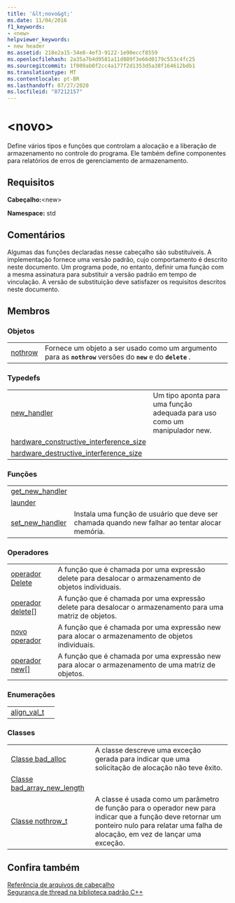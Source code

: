 ```yaml
---
title: '&lt;novo&gt;'
ms.date: 11/04/2016
f1_keywords:
- <new>
helpviewer_keywords:
- new header
ms.assetid: 218e2a15-34e8-4ef3-9122-1e90eccf8559
ms.openlocfilehash: 2a35a7b4d9581a11d889f3e66d0179c553c4fc25
ms.sourcegitcommit: 1f009ab0f2cc4a177f2d1353d5a38f164612bdb1
ms.translationtype: MT
ms.contentlocale: pt-BR
ms.lasthandoff: 07/27/2020
ms.locfileid: "87212157"
---
```

# <a name="ltnewgt"></a>&lt;novo&gt;

Define vários tipos e funções que controlam a alocação e a liberação de armazenamento no controle do programa. Ele também define componentes para relatórios de erros de gerenciamento de armazenamento.

## <a name="requirements"></a>Requisitos

**Cabeçalho:**\<new>

**Namespace:** std

## <a name="remarks"></a>Comentários

Algumas das funções declaradas nesse cabeçalho são substituíveis. A implementação fornece uma versão padrão, cujo comportamento é descrito neste documento. Um programa pode, no entanto, definir uma função com a mesma assinatura para substituir a versão padrão em tempo de vinculação. A versão de substituição deve satisfazer os requisitos descritos neste documento.

## <a name="members"></a>Membros

### <a name="objects"></a>Objetos

|||
|-|-|
|[nothrow](../standard-library/new-functions.md#nothrow)|Fornece um objeto a ser usado como um argumento para as **`nothrow`** versões do **`new`** e do **`delete`** .|

### <a name="typedefs"></a>Typedefs

|||
|-|-|
|[new_handler](../standard-library/new-typedefs.md#new_handler)|Um tipo aponta para uma função adequada para uso como um manipulador new.|
|[hardware_constructive_interference_size](../standard-library/new-typedefs.md#hardware_destructive_interference_size)||
|[hardware_destructive_interference_size](../standard-library/new-typedefs.md#hardware_destructive_interference_size)||

### <a name="functions"></a>Funções

|||
|-|-|
|[get_new_handler](../standard-library/new-functions.md#get_new_handler)||
|[launder](../standard-library/new-functions.md#launder)||
|[set_new_handler](../standard-library/new-functions.md#set_new_handler)|Instala uma função de usuário que deve ser chamada quando new falhar ao tentar alocar memória.|

### <a name="operators"></a>Operadores

|||
|-|-|
|[operador Delete](../standard-library/new-operators.md#op_delete)|A função que é chamada por uma expressão delete para desalocar o armazenamento de objetos individuais.|
|[operador delete&#91;&#93;](../standard-library/new-operators.md#op_delete_arr)|A função que é chamada por uma expressão delete para desalocar o armazenamento para uma matriz de objetos.|
|[novo operador](../standard-library/new-operators.md#op_new)|A função que é chamada por uma expressão new para alocar o armazenamento de objetos individuais.|
|[operador new&#91;&#93;](../standard-library/new-operators.md#op_new_arr)|A função que é chamada por uma expressão new para alocar o armazenamento de uma matriz de objetos.|

### <a name="enums"></a>Enumerações

|||
|-|-|
|[align_val_t](../standard-library/new-operators.md#op_align_val_t)||

### <a name="classes"></a>Classes

|||
|-|-|
|[Classe bad_alloc](../standard-library/bad-alloc-class.md)|A classe descreve uma exceção gerada para indicar que uma solicitação de alocação não teve êxito.|
|[Classe bad_array_new_length](../standard-library/bad-array-new-length.md)||
|[Classe nothrow_t](../standard-library/nothrow-t-structure.md)|A classe é usada como um parâmetro de função para o operador new para indicar que a função deve retornar um ponteiro nulo para relatar uma falha de alocação, em vez de lançar uma exceção.|

## <a name="see-also"></a>Confira também

[Referência de arquivos de cabeçalho](../standard-library/cpp-standard-library-header-files.md)\
[Segurança de thread na biblioteca padrão C++](../standard-library/thread-safety-in-the-cpp-standard-library.md)
